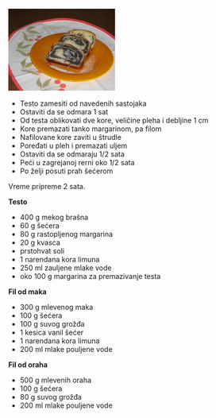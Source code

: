 ![Posna štrudla sa makom](entry/posna-strudla-sa-makom_0.jpg "Posna štrudla sa makom")

- Testo zamesiti od navedenih sastojaka
- Ostaviti da se odmara 1 sat
- Od testa oblikovati dve kore, veličine pleha i debljine 1 cm
- Kore premazati tanko margarinom, pa filom
- Nafilovane kore zaviti u štrudle
- Poređati u pleh i premazati uljem
- Ostaviti da se odmaraju 1/2 sata
- Peći u zagrejanoj rerni oko 1/2 sata
- Po želji posuti prah šećerom

Vreme pripreme 2 sata.

**Testo**
- 400 g mekog brašna
- 60 g šećera
- 80 g rastopljenog margarina
- 20 g kvasca
- prstohvat soli
- 1 narendana kora limuna
- 250 ml zauljene mlake vode
- oko 100 g margarina za premazivanje testa

**Fil od maka**
- 300 g mlevenog maka
- 100 g šećera
- 100 g suvog grožđa
- 1 kesica vanil šećer
- 1 narendana kora limuna
- 200 ml mlake pouljene vode

**Fil od oraha**
- 500 g mlevenih oraha
- 100 g šećera
- 80 g suvog grožđa
- 200 ml mlake pouljene vode

